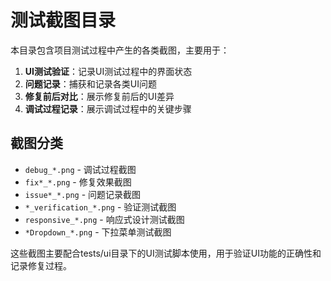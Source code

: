 # 测试截图目录

本目录包含项目测试过程中产生的各类截图，主要用于：

1. **UI测试验证**：记录UI测试过程中的界面状态
2. **问题记录**：捕获和记录各类UI问题
3. **修复前后对比**：展示修复前后的UI差异
4. **调试过程记录**：展示调试过程中的关键步骤

## 截图分类

- `debug_*.png` - 调试过程截图
- `fix*_*.png` - 修复效果截图
- `issue*_*.png` - 问题记录截图
- `*_verification_*.png` - 验证测试截图
- `responsive_*.png` - 响应式设计测试截图
- `*Dropdown_*.png` - 下拉菜单测试截图

这些截图主要配合tests/ui目录下的UI测试脚本使用，用于验证UI功能的正确性和记录修复过程。
